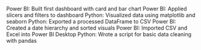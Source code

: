 Power BI: Built first dashboard with card and bar chart
Power BI: Applied slicers and filters to dashboard
Python: Visualized data using matplotlib and seaborn
Python: Exported a processed DataFrame to CSV
Power BI: Created a date hierarchy and sorted visuals
Power BI: Imported CSV and Excel into Power BI Desktop
Python: Wrote a script for basic data cleaning with pandas
